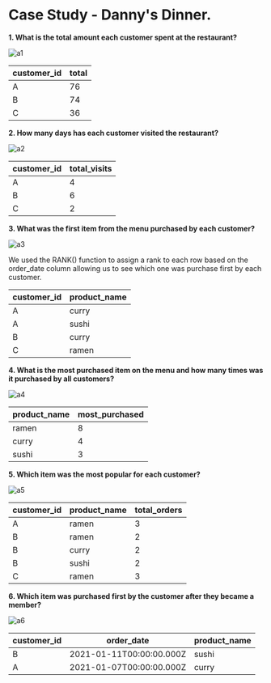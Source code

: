 # Case Study - Danny's Dinner. 
**1. What is the total amount each customer spent at the restaurant?**

![a1](https://user-images.githubusercontent.com/130475600/232515065-52996013-e017-4819-ae3d-ed0b24dd24b6.PNG)

| customer_id | total |
| ----------- | ----- |
| A           | 76    |
| B           | 74    |
| C           | 36    |


**2. How many days has each customer visited the restaurant?**

![a2](https://user-images.githubusercontent.com/130475600/232522776-0fb3e5f2-a255-496c-8b2c-62329e9bf1c4.PNG)


| customer_id | total_visits |
| ----------- | ----- |
| A           | 4    |
| B           | 6    |
| C           | 2   |

**3. What was the first item from the menu purchased by each customer?**

![a3](https://user-images.githubusercontent.com/130475600/232528286-5ada29cc-0291-48f6-ad60-c104a7d129a9.PNG)

We used the RANK() function to assign a rank to each row based on the order_date column allowing us to see which one was purchase first by each customer. 

| customer_id | product_name |
| ----------- | ------------ |
| A           | curry        |
| A           | sushi        |
| B           | curry        |
| C           | ramen        |

**4. What is the most purchased item on the menu and how many times was it purchased by all customers?**

![a4](https://user-images.githubusercontent.com/130475600/232539364-d660a950-94b5-4681-9847-a1534b3e9f58.PNG)

| product_name | most_purchased |
| ------------ | -------------- |
| ramen        | 8              |
| curry        | 4              |
| sushi        | 3              |

**5. Which item was the most popular for each customer?**

![a5](https://user-images.githubusercontent.com/130475600/232545380-593781cb-5984-4c0a-81cd-97a366cc9fa3.PNG)

| customer_id | product_name | total_orders |
| ----------- | ------------ | ------------ |
| A           | ramen        | 3            |
| B           | ramen        | 2            |
| B           | curry        | 2            |
| B           | sushi        | 2            |
| C           | ramen        | 3            |

**6. Which item was purchased first by the customer after they became a member?**

![a6](https://user-images.githubusercontent.com/130475600/232549744-017de31c-eba9-463a-b06c-35cb8d422865.PNG)

| customer_id | order_date               | product_name |
| ----------- | ------------------------ | ------------ |
| B           | 2021-01-11T00:00:00.000Z | sushi        |
| A           | 2021-01-07T00:00:00.000Z | curry        |


